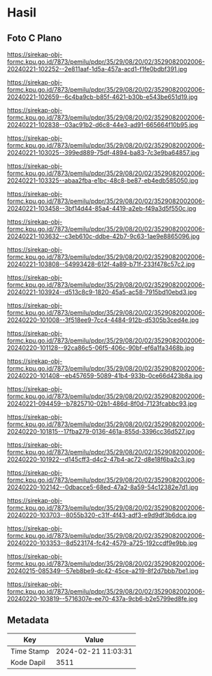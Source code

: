 # Hasil

## Foto C Plano

https://sirekap-obj-formc.kpu.go.id/7873/pemilu/pdpr/35/29/08/20/02/3529082002006-20240221-102252--2e811aaf-1d5a-457a-acd1-f1fe0bdbf391.jpg

https://sirekap-obj-formc.kpu.go.id/7873/pemilu/pdpr/35/29/08/20/02/3529082002006-20240221-102659--6c4ba9cb-b85f-4621-b30b-e543be651d19.jpg

https://sirekap-obj-formc.kpu.go.id/7873/pemilu/pdpr/35/29/08/20/02/3529082002006-20240221-102838--03ac91b2-d6c8-44e3-ad91-665664f10b95.jpg

https://sirekap-obj-formc.kpu.go.id/7873/pemilu/pdpr/35/29/08/20/02/3529082002006-20240221-103025--399ed889-75df-4894-ba83-7c3e9ba64857.jpg

https://sirekap-obj-formc.kpu.go.id/7873/pemilu/pdpr/35/29/08/20/02/3529082002006-20240221-103325--abaa2fba-e1bc-48c8-be87-eb4edb585050.jpg

https://sirekap-obj-formc.kpu.go.id/7873/pemilu/pdpr/35/29/08/20/02/3529082002006-20240221-103458--3bf14d44-85a4-4419-a2eb-f49a3d5f550c.jpg

https://sirekap-obj-formc.kpu.go.id/7873/pemilu/pdpr/35/29/08/20/02/3529082002006-20240221-103632--c3eb610c-ddbe-42b7-9c63-1ae9e8865096.jpg

https://sirekap-obj-formc.kpu.go.id/7873/pemilu/pdpr/35/29/08/20/02/3529082002006-20240221-103808--54993428-612f-4a89-b71f-233f478c57c2.jpg

https://sirekap-obj-formc.kpu.go.id/7873/pemilu/pdpr/35/29/08/20/02/3529082002006-20240221-103924--d513c8c9-1820-45a5-ac58-7915bd10ebd3.jpg

https://sirekap-obj-formc.kpu.go.id/7873/pemilu/pdpr/35/29/08/20/02/3529082002006-20240220-101008--3f518ee9-7cc4-4484-912b-d5305b3ced4e.jpg

https://sirekap-obj-formc.kpu.go.id/7873/pemilu/pdpr/35/29/08/20/02/3529082002006-20240220-101128--92ca86c5-06f5-406c-90bf-ef6a1fa3468b.jpg

https://sirekap-obj-formc.kpu.go.id/7873/pemilu/pdpr/35/29/08/20/02/3529082002006-20240220-101408--eb457659-5089-41b4-933b-0ce66d423b8a.jpg

https://sirekap-obj-formc.kpu.go.id/7873/pemilu/pdpr/35/29/08/20/02/3529082002006-20240221-094459--b7825710-02b1-486d-8f0d-7123fcabbc93.jpg

https://sirekap-obj-formc.kpu.go.id/7873/pemilu/pdpr/35/29/08/20/02/3529082002006-20240220-101815--17fba279-0136-461a-855d-3396cc36d527.jpg

https://sirekap-obj-formc.kpu.go.id/7873/pemilu/pdpr/35/29/08/20/02/3529082002006-20240220-101922--d145cff3-d4c2-47b4-ac72-d8e18f6ba2c3.jpg

https://sirekap-obj-formc.kpu.go.id/7873/pemilu/pdpr/35/29/08/20/02/3529082002006-20240220-102142--0dbacce5-68ed-47a2-8a59-54c12382e7d1.jpg

https://sirekap-obj-formc.kpu.go.id/7873/pemilu/pdpr/35/29/08/20/02/3529082002006-20240220-103703--8055b320-c31f-4f43-adf3-e9d9df3b6dca.jpg

https://sirekap-obj-formc.kpu.go.id/7873/pemilu/pdpr/35/29/08/20/02/3529082002006-20240220-103353--8d523174-fc42-4579-a725-192ccdf9e9bb.jpg

https://sirekap-obj-formc.kpu.go.id/7873/pemilu/pdpr/35/29/08/20/02/3529082002006-20240215-085349--57eb8be9-dc42-45ce-a219-8f2d7bbb7be1.jpg

https://sirekap-obj-formc.kpu.go.id/7873/pemilu/pdpr/35/29/08/20/02/3529082002006-20240220-103819--5716307e-ee70-437a-9cb6-b2e5799ed8fe.jpg


## Metadata

| Key        | Value               |
| ---------- | ------------------- |
| Time Stamp | 2024-02-21 11:03:31 |
| Kode Dapil | 3511                |



